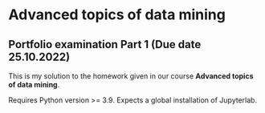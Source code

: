# Advanced topics of data mining

## Portfolio examination Part 1 (Due date 25.10.2022)

This is my solution to the homework given in our course **Advanced topics of data mining**.

Requires Python version >= 3.9.
Expects a global installation of Jupyterlab.